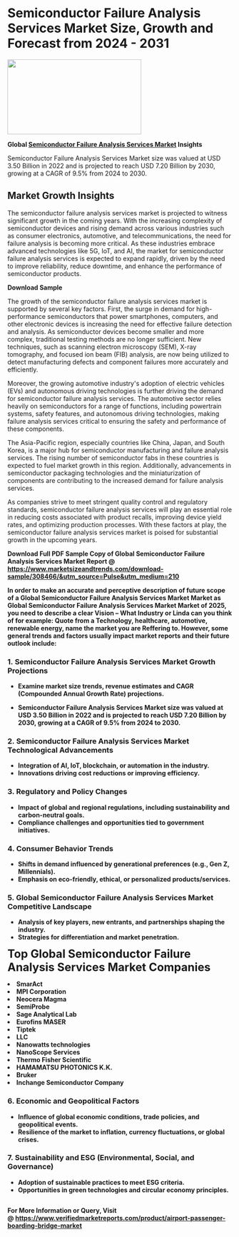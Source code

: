 <H1>Semiconductor Failure Analysis Services Market Size, Growth and Forecast from 2024 - 2031</H1><img class="aligncenter size-medium wp-image-584254" src="https://thirdeyenews.in/wp-content/uploads/2024/09/Global-Market-Research-300x168.jpeg" alt="" width="300" height="168" /><p><strong>Global&nbsp;<a href="https://www.marketsizeandtrends.com/download-sample/308466/&amp;utm_source=Pulse&amp;utm_medium=210">Semiconductor Failure Analysis Services Market</a> Insights</strong></p><p>Semiconductor Failure Analysis Services Market size was valued at USD 3.50 Billion in 2022 and is projected to reach USD 7.20 Billion by 2030, growing at a CAGR of 9.5% from 2024 to 2030.</p><p><h2>Market Growth Insights</h2> <p>The semiconductor failure analysis services market is projected to witness significant growth in the coming years. With the increasing complexity of semiconductor devices and rising demand across various industries such as consumer electronics, automotive, and telecommunications, the need for failure analysis is becoming more critical. As these industries embrace advanced technologies like 5G, IoT, and AI, the market for semiconductor failure analysis services is expected to expand rapidly, driven by the need to improve reliability, reduce downtime, and enhance the performance of semiconductor products.</p> <p><strong>Download Sample</strong></p> <p>The growth of the semiconductor failure analysis services market is supported by several key factors. First, the surge in demand for high-performance semiconductors that power smartphones, computers, and other electronic devices is increasing the need for effective failure detection and analysis. As semiconductor devices become smaller and more complex, traditional testing methods are no longer sufficient. New techniques, such as scanning electron microscopy (SEM), X-ray tomography, and focused ion beam (FIB) analysis, are now being utilized to detect manufacturing defects and component failures more accurately and efficiently.</p> <p>Moreover, the growing automotive industry's adoption of electric vehicles (EVs) and autonomous driving technologies is further driving the demand for semiconductor failure analysis services. The automotive sector relies heavily on semiconductors for a range of functions, including powertrain systems, safety features, and autonomous driving technologies, making failure analysis services critical to ensuring the safety and performance of these components.</p> <p>The Asia-Pacific region, especially countries like China, Japan, and South Korea, is a major hub for semiconductor manufacturing and failure analysis services. The rising number of semiconductor fabs in these countries is expected to fuel market growth in this region. Additionally, advancements in semiconductor packaging technologies and the miniaturization of components are contributing to the increased demand for failure analysis services.</p> <p>As companies strive to meet stringent quality control and regulatory standards, semiconductor failure analysis services will play an essential role in reducing costs associated with product recalls, improving device yield rates, and optimizing production processes. With these factors at play, the semiconductor failure analysis services market is poised for substantial growth in the upcoming years.</p> <p><strong></p><p><span class=""><strong>Download Full PDF Sample Copy of Global Semiconductor Failure Analysis Services Market Report</strong> @ <a href="https://www.marketsizeandtrends.com/download-sample/308466/&amp;utm_source=Pulse&amp;utm_medium=210" target="_blank">https://www.marketsizeandtrends.com/download-sample/308466/&amp;utm_source=Pulse&amp;utm_medium=210</a></span></p><p>In order to make an accurate and perceptive description of future scope of a Global&nbsp;Semiconductor Failure Analysis Services Market Market as Global&nbsp;Semiconductor Failure Analysis Services Market Market of 2025, you need to describe a clear Vision &ndash; What Industry or Linda can you think of for example: Quote from a Technology, healthcare, automotive, renewable energy, name the market you are Reffering to. However, some general trends and factors usually impact market reports and their future outlook include:</p><h3>1.&nbsp;<strong>Semiconductor Failure Analysis Services Market Growth Projections</strong></h3><ul><li>Examine market size trends, revenue estimates and CAGR (Compounded Annual Growth Rate) projections.</li><li><p>Semiconductor Failure Analysis Services Market size was valued at USD 3.50 Billion in 2022 and is projected to reach USD 7.20 Billion by 2030, growing at a CAGR of 9.5% from 2024 to 2030.</p></li></ul><h3>2.&nbsp;<strong>Semiconductor Failure Analysis Services Market Technological Advancements</strong></h3><ul><li>Integration of AI, IoT, blockchain, or automation in the industry.</li><li>Innovations driving cost reductions or improving efficiency.</li></ul><h3>3.&nbsp;<strong>Regulatory and Policy Changes</strong></h3><ul><li>Impact of global and regional regulations, including sustainability and carbon-neutral goals.</li><li>Compliance challenges and opportunities tied to government initiatives.</li></ul><h3>4.&nbsp;<strong>Consumer Behavior Trends</strong></h3><ul><li>Shifts in demand influenced by generational preferences (e.g., Gen Z, Millennials).</li><li>Emphasis on eco-friendly, ethical, or personalized products/services.</li></ul><h3>5.&nbsp;<strong>Global Semiconductor Failure Analysis Services Market Competitive Landscape</strong></h3><ul><li>Analysis of key players, new entrants, and partnerships shaping the industry.</li><li>Strategies for differentiation and market penetration.</li></ul><p data-pm-slice="1 1 []"><span style="color: inherit; font-family: inherit; font-size: 25px;">Top Global Semiconductor Failure Analysis Services Market Companies</span></p><div class="" data-test-id=""><p><li>SmarAct</li><li> MPI Corporation</li><li> Neocera Magma</li><li> SemiProbe</li><li> Sage Analytical Lab</li><li> Eurofins MASER</li><li> Tiptek</li><li> LLC</li><li> Nanowatts technologies</li><li> NanoScope Services</li><li> Thermo Fisher Scientific</li><li> HAMAMATSU PHOTONICS K.K.</li><li> Bruker</li><li> Inchange Semiconductor Company</li></p></div><h3>6.&nbsp;<strong>Economic and Geopolitical Factors</strong></h3><ul><li>Influence of global economic conditions, trade policies, and geopolitical events.</li><li>Resilience of the market to inflation, currency fluctuations, or global crises.</li></ul><h3>7.&nbsp;<strong>Sustainability and ESG (Environmental, Social, and Governance)</strong></h3><ul><li>Adoption of sustainable practices to meet ESG criteria.</li><li>Opportunities in green technologies and circular economy principles.</li></ul><h2><strong style="font-size: 14px;">For More Information or Query, Visit @&nbsp;</strong><a style="background-color: #ffffff; font-size: 14px;" href="https://www.marketsizeandtrends.com/report/semiconductor-failure-analysis-services-market/" target="_blank">https://www.verifiedmarketreports.com/product/airport-passenger-boarding-bridge-market</a></h2>

